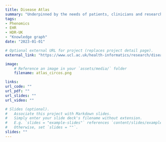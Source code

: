 ```yaml
---
title: Disease Atlas
summary: "Underpinned by the needs of patients, clinicians and researchers, the Disease Atlas is an ambitious project involving the generation of a systematic, data-driven knowledge across all common and rare diseases. Using newly available nationwide data on 56 million people the Atlas is generating novel comparative insights of the health needs of patients, the care provided, and the research that is carried out."
tags:
- Phenomics
- EHR
- HDR-UK
- "Knowledge graph"
date: "2023-01-01"

# Optional external URL for project (replaces project detail page).
external_link: "https://www.ucl.ac.uk/health-informatics/research/disease-atlas"

image:
    # Reference an image in your `assets/media/` folder
    filename: atlas_circos.png

links:
url_code: ""
url_pdf: ""
url_slides: ""
url_video: ""

# Slides (optional).
#   Associate this project with Markdown slides.
#   Simply enter your slide deck's filename without extension.
#   E.g. `slides = "example-slides"` references `content/slides/example-slides.md`.
#   Otherwise, set `slides = ""`.
slides: ""
---
```



